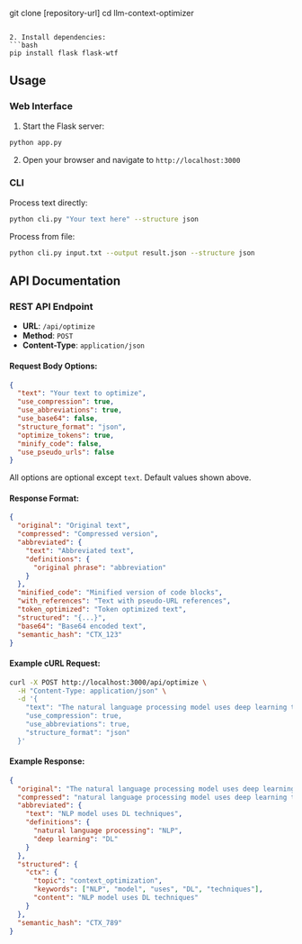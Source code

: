 git clone [repository-url]
cd llm-context-optimizer
```

2. Install dependencies:
```bash
pip install flask flask-wtf
```

## Usage

### Web Interface

1. Start the Flask server:
```bash
python app.py
```

2. Open your browser and navigate to `http://localhost:3000`

### CLI

Process text directly:
```bash
python cli.py "Your text here" --structure json
```

Process from file:
```bash
python cli.py input.txt --output result.json --structure json
```

## API Documentation

### REST API Endpoint

- **URL**: `/api/optimize`
- **Method**: `POST`
- **Content-Type**: `application/json`

#### Request Body Options:

```json
{
  "text": "Your text to optimize",
  "use_compression": true,
  "use_abbreviations": true,
  "use_base64": false,
  "structure_format": "json",
  "optimize_tokens": true,
  "minify_code": false,
  "use_pseudo_urls": false
}
```

All options are optional except `text`. Default values shown above.

#### Response Format:

```json
{
  "original": "Original text",
  "compressed": "Compressed version",
  "abbreviated": {
    "text": "Abbreviated text",
    "definitions": {
      "original phrase": "abbreviation"
    }
  },
  "minified_code": "Minified version of code blocks",
  "with_references": "Text with pseudo-URL references",
  "token_optimized": "Token optimized text",
  "structured": "{...}",
  "base64": "Base64 encoded text",
  "semantic_hash": "CTX_123"
}
```

#### Example cURL Request:

```bash
curl -X POST http://localhost:3000/api/optimize \
  -H "Content-Type: application/json" \
  -d '{
    "text": "The natural language processing model uses deep learning techniques.",
    "use_compression": true,
    "use_abbreviations": true,
    "structure_format": "json"
  }'
```

#### Example Response:

```json
{
  "original": "The natural language processing model uses deep learning techniques.",
  "compressed": "natural language processing model uses deep learning techniques",
  "abbreviated": {
    "text": "NLP model uses DL techniques",
    "definitions": {
      "natural language processing": "NLP",
      "deep learning": "DL"
    }
  },
  "structured": {
    "ctx": {
      "topic": "context_optimization",
      "keywords": ["NLP", "model", "uses", "DL", "techniques"],
      "content": "NLP model uses DL techniques"
    }
  },
  "semantic_hash": "CTX_789"
}